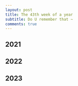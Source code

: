 ```yaml
---
layout: post
title: The 43th week of a year
subtitle: Do U remember that ~
comments: true
---
```





## 2021


## 2022


## 2023
